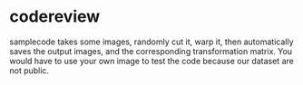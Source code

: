 # codereview

samplecode takes some images, randomly cut it, warp it, then automatically saves the output images, and the corresponding transformation matrix. You would have to use your own image to test the code because our dataset are not public.
